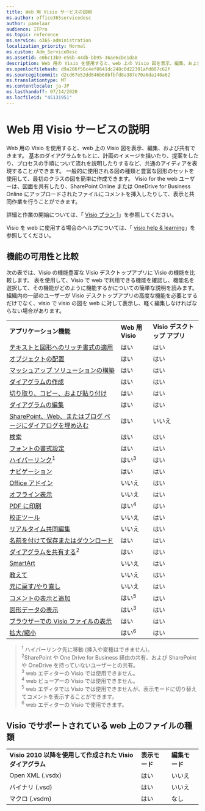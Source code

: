 ```yaml
---
title: Web 用 Visio サービスの説明
ms.author: office365servicedesc
author: pamelaar
audience: ITPro
ms.topic: reference
ms.service: o365-administration
localization_priority: Normal
ms.custom: Adm_ServiceDesc
ms.assetid: e0bc13b9-e56b-44db-bb95-36ae6cbe1da8
description: Web 用の Visio を使用すると、web 上の Visio 図を表示、編集、および共有できます。
ms.openlocfilehash: d9a206f56c4ef8641dc248c0d22301afd887c62f
ms.sourcegitcommit: d2cd67e52dd646b68bfbfd8a387e70a6da140a62
ms.translationtype: MT
ms.contentlocale: ja-JP
ms.lasthandoff: 07/14/2020
ms.locfileid: "45131951"
---
```

# <a name="visio-for-the-web-service-description"></a>Web 用 Visio サービスの説明

Web 用の Visio を使用すると、web 上の Visio 図を表示、編集、および共有できます。 基本のダイアグラムをもとに、計画のイメージを描いたり、提案をしたり、プロセスの手順について流れを説明したりするなど、共通のアイディアを表現することができます。 一般的に使用される図の種類と豊富な図形のセットを使用して、最初のクラスの図を簡単に作成できます。 Visio for the web ユーザーは、図面を共有したり、SharePoint Online または OneDrive for Business Online にアップロードされたファイルにコメントを挿入したりして、表示と共同作業を行うことができます。
  
詳細と作業の開始については、「 [Visio プラン 1](https://products.office.com/en-US/visio/visio-online)」を参照してください。
  
Visio を web に使用する場合のヘルプについては、「 [visio help & learning](https://support.office.com/visio)」を参照してください。
  
## <a name="feature-availability-and-comparison"></a>機能の可用性と比較

次の表では、Visio の機能豊富な Visio デスクトップアプリに Visio の機能を比較します。 表を使用して、Visio で web で利用できる機能を確認し、機能名を選択して、その機能がどのように機能するかについての簡単な説明を読みます。 組織内の一部のユーザーが Visio デスクトップアプリの高度な機能を必要とするだけでなく、visio で visio の図を web に対して表示し、軽く編集しなければならない場合があります。 
  
||||
|:-----|:-----|:-----|
|**アプリケーション機能** <br/> |**Web 用 Visio** <br/> |**Visio デスクトップ アプリ** <br/> |
|[テキストと図形へのリッチ書式の適用](visio-online.md#apply-rich-formatting-to-text-and-shapes) <br/> |はい  <br/> |はい  <br/> |
|[オブジェクトの配置](visio-online.md#arrange-objects) <br/> |はい  <br/> |はい  <br/> |
|[マッシュアップ ソリューションの構築](visio-online.md#build-mashup-solutions) <br/> |はい  <br/> |はい  <br/> |
|[ダイアグラムの作成](visio-online.md#create-diagrams) <br/> |はい  <br/> |はい  <br/> |
|[切り取り、コピー、および貼り付け](visio-online.md#cut-copy-and-paste) <br/> |はい  <br/> |はい  <br/> |
|[ダイアグラムの編集](visio-online.md#edit-diagrams) <br/> |はい  <br/> |はい  <br/> |
|[SharePoint、Web、またはブログ ページにダイアログを埋め込む](visio-online.md#embed-diagram-in-a-sharepoint-web-or-blog-page) <br/> |はい  <br/> |いいえ  <br/> |
|[検索](visio-online.md#find) <br/> |はい  <br/> |はい  <br/> |
|[フォントの書式設定](visio-online.md#font-formatting) <br/> |はい  <br/> |はい  <br/> |
|[ハイパーリンク](visio-online.md#hyperlinks)<sup>1</sup> <br/> |はい<sup>3</sup> <br/> |はい  <br/> |
|[ナビゲーション](visio-online.md#navigation) <br/> |はい  <br/> |はい  <br/> |
|[Office アドイン](visio-online.md#office-add-ins) <br/> |いいえ  <br/> |はい  <br/> |
|[オフライン表示](visio-online.md#offline-viewing) <br/> |いいえ  <br/> |はい  <br/> |
|[PDF に印刷](visio-online.md#print-to-pdf) <br/> |はい<sup>4</sup> <br/> |はい  <br/> |
|[校正ツール](visio-online.md#proofing-tools) <br/> |いいえ  <br/> |はい  <br/> |
|[リアルタイム共同編集](visio-online.md#real-time-co-authoring) <br/> |いいえ  <br/> |はい  <br/> |
|[名前を付けて保存またはダウンロード](visio-online.md#save-as-or-download-a-copy) <br/> |はい  <br/> |はい  <br/> |
|[ダイアグラムを共有する](visio-online.md#share-a-diagram)<sup>2</sup> <br/> |はい  <br/> |はい  <br/> |
|[SmartArt](visio-online.md#smartart) <br/> |いいえ  <br/> |はい  <br/> |
|[教えて](visio-online.md#tell-me) <br/> |いいえ  <br/> |はい  <br/> |
|[元に戻す/やり直し](visio-online.md#undo-and-redo) <br/> |いいえ  <br/> |はい  <br/> |
|[コメントの表示と追加](visio-online.md#view-and-add-comments) <br/> |はい<sup>5</sup> <br/> |はい  <br/> |
|[図形データの表示](visio-online.md#view-shape-data) <br/> |はい<sup>3</sup> <br/> |はい  <br/> |
|[ブラウザーでの Visio ファイルの表示](visio-online.md#view-visio-files-in-the-browser) <br/> |はい  <br/> |はい  <br/> |
|[拡大/縮小](visio-online.md#zoom) <br/> |はい<sup>6</sup> <br/> |はい  <br/> |
   
> <sup>1</sup> ハイパーリンク先に移動 (挿入や変種はできません)。 
<br/><sup>2</sup>SharePoint や One Drive for Business 経由の共有、および SharePoint や OneDrive を持っていないユーザーとの共有。 
<br/> <sup>3</sup> web エディターの Visio では使用できません。
<br/><sup>4</sup> web ビューアーの Visio では使用できません。 
<br/><sup>5</sup> web エディタでは Visio では使用できませんが、表示モードに切り替えてコメントを表示することができます。 
<br/><sup>6</sup> web エディターの Visio で使用できます。 
  
## <a name="supported-file-types-in-visio-for-the-web"></a>Visio でサポートされている web 上のファイルの種類

||||
|:-----|:-----|:-----|
|**Visio 2010 以降を使用して作成された Visio ダイアグラム** <br/> |**表示モード** <br/> |**編集モード** <br/> |
|Open XML (.vsdx)  <br/> |はい  <br/> |いいえ  <br/> |
|バイナリ (.vsd)  <br/> |はい  <br/> |いいえ  <br/> |
|マクロ (.vsdm)  <br/> |はい  <br/> |なし  <br/> |
   

